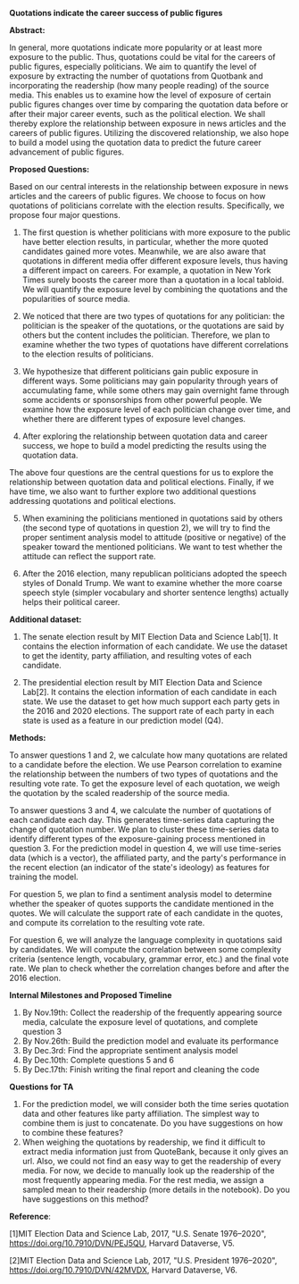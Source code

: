 **Quotations indicate the career success of public figures**

**Abstract:**

In general, more quotations indicate more popularity or at least more exposure to the public. Thus, quotations could be vital for the careers of public figures, especially politicians. We aim to quantify the level of exposure by extracting the number of quotations from Quotbank and incorporating the readership (how many people reading) of the source media. This enables us to examine how the level of exposure of certain public figures changes over time by comparing the quotation data before or after their major career events, such as the political election. We shall thereby explore the relationship between exposure in news articles and the careers of public figures. Utilizing the discovered relationship, we also hope to build a model using the quotation data to predict the future career advancement of public figures.
	
**Proposed Questions:**	

Based on our central interests in the relationship between exposure in news articles and the careers of public figures. We choose to focus on how quotations of politicians correlate with the election results. Specifically, we propose four major questions.

1. The first question is whether politicians with more exposure to the public have better election results, in particular, whether the more quoted candidates gained more votes. Meanwhile, we are also aware that quotations in different media offer different exposure levels, thus having a different impact on careers. For example, a quotation in New York Times surely boosts the career more than a quotation in a local tabloid. We will quantify the exposure level by combining the quotations and the popularities of source media.

2. We noticed that there are two types of quotations for any politician: the politician is the speaker of the quotations, or the quotations are said by others but the content includes the politician. Therefore, we plan to examine whether the two types of quotations have different correlations to the election results of politicians.

3. We hypothesize that different politicians gain public exposure in different ways. Some politicians may gain popularity through years of accumulating fame, while some others may gain overnight fame through some accidents or sponsorships from other powerful people. We examine how the exposure level of each politician change over time, and whether there are different types of exposure level changes.

4. After exploring the relationship between quotation data and career success, we hope to build a model predicting the results using the quotation data.

The above four questions are the central questions for us to explore the relationship between quotation data and political elections. Finally, if we have time, we also want to further explore two additional questions addressing quotations and political elections.

5. When examining the politicians mentioned in quotations said by others (the second type of quotations in question 2), we will try to find the proper sentiment analysis model to attitude (positive or negative) of the speaker toward the mentioned politicians. We want to test whether the attitude can reflect the support rate.

6. After the 2016 election, many republican politicians adopted the speech styles of Donald Trump. We want to examine whether the more coarse speech style (simpler vocabulary and shorter sentence lengths) actually helps their political career.

**Additional dataset:**

1. The senate election result by MIT Election Data and Science Lab[1]. It contains the election information of each candidate. We use the dataset to get the identity, party affiliation, and resulting votes of each candidate.

2. The presidential election result by MIT Election Data and Science Lab[2]. It contains the election information of each candidate in each state. We use the dataset to get how much support each party gets in the 2016 and 2020 elections. The support rate of each party in each state is used as a feature in our prediction model (Q4).


**Methods:**

To answer questions 1 and 2, we calculate how many quotations are related to a candidate before the election. We use Pearson correlation to examine the relationship between the numbers of two types of quotations and the resulting vote rate. To get the exposure level of each quotation, we weigh the quotation by the scaled readership of the source media.

To answer questions 3 and 4, we calculate the number of quotations of each candidate each day. This generates time-series data capturing the change of quotation number. We plan to cluster these time-series data to identify different types of the exposure-gaining process mentioned in question 3. For the prediction model in question 4, we will use time-series data (which is a vector), the affiliated party, and the party's performance in the recent election (an indicator of the state's ideology) as features for training the model.

For question 5, we plan to find a sentiment analysis model to determine whether the speaker of quotes supports the candidate mentioned in the quotes. We will calculate the support rate of each candidate in the quotes, and compute its correlation to the resulting vote rate.

For question 6, we will analyze the language complexity in quotations said by candidates. We will compute the correlation between some complexity criteria (sentence length, vocabulary, grammar error, etc.) and the final vote rate. We plan to check whether the correlation changes before and after the 2016 election.

**Internal Milestones and Proposed Timeline**

1. By Nov.19th: Collect the readership of the frequently appearing source media, calculate the exposure level of quotations, and complete question 3
2. By Nov.26th: Build the prediction model and evaluate its performance
3. By Dec.3rd: Find the appropriate sentiment analysis model
4. By Dec.10th: Complete questions 5 and 6
5. By Dec.17th: Finish writing the final report and cleaning the code 

**Questions for TA**
1. For the prediction model, we will consider both the time series quotation data and other features like party affiliation. The simplest way to combine them is just to concatenate. Do you have suggestions on how to combine these features?
2. When weighing the quotations by readership, we find it difficult to extract media information just from QuoteBank, because it only gives an url. Also, we could not find an easy way to get the readership of every media. For now, we decide to manually look up the readership of the most frequently appearing media. For the rest media, we assign a sampled mean to their readership (more details in the notebook). Do you have suggestions on this method?


**Reference**:

[1]MIT Election Data and Science Lab, 2017, "U.S. Senate 1976–2020", https://doi.org/10.7910/DVN/PEJ5QU, Harvard Dataverse, V5.

[2]MIT Election Data and Science Lab, 2017, "U.S. President 1976–2020", https://doi.org/10.7910/DVN/42MVDX, Harvard Dataverse, V6.
